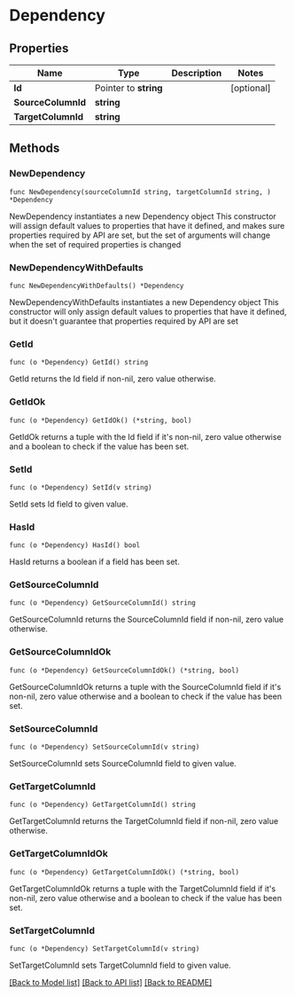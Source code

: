 # Dependency

## Properties

Name | Type | Description | Notes
------------ | ------------- | ------------- | -------------
**Id** | Pointer to **string** |  | [optional] 
**SourceColumnId** | **string** |  | 
**TargetColumnId** | **string** |  | 

## Methods

### NewDependency

`func NewDependency(sourceColumnId string, targetColumnId string, ) *Dependency`

NewDependency instantiates a new Dependency object
This constructor will assign default values to properties that have it defined,
and makes sure properties required by API are set, but the set of arguments
will change when the set of required properties is changed

### NewDependencyWithDefaults

`func NewDependencyWithDefaults() *Dependency`

NewDependencyWithDefaults instantiates a new Dependency object
This constructor will only assign default values to properties that have it defined,
but it doesn't guarantee that properties required by API are set

### GetId

`func (o *Dependency) GetId() string`

GetId returns the Id field if non-nil, zero value otherwise.

### GetIdOk

`func (o *Dependency) GetIdOk() (*string, bool)`

GetIdOk returns a tuple with the Id field if it's non-nil, zero value otherwise
and a boolean to check if the value has been set.

### SetId

`func (o *Dependency) SetId(v string)`

SetId sets Id field to given value.

### HasId

`func (o *Dependency) HasId() bool`

HasId returns a boolean if a field has been set.

### GetSourceColumnId

`func (o *Dependency) GetSourceColumnId() string`

GetSourceColumnId returns the SourceColumnId field if non-nil, zero value otherwise.

### GetSourceColumnIdOk

`func (o *Dependency) GetSourceColumnIdOk() (*string, bool)`

GetSourceColumnIdOk returns a tuple with the SourceColumnId field if it's non-nil, zero value otherwise
and a boolean to check if the value has been set.

### SetSourceColumnId

`func (o *Dependency) SetSourceColumnId(v string)`

SetSourceColumnId sets SourceColumnId field to given value.


### GetTargetColumnId

`func (o *Dependency) GetTargetColumnId() string`

GetTargetColumnId returns the TargetColumnId field if non-nil, zero value otherwise.

### GetTargetColumnIdOk

`func (o *Dependency) GetTargetColumnIdOk() (*string, bool)`

GetTargetColumnIdOk returns a tuple with the TargetColumnId field if it's non-nil, zero value otherwise
and a boolean to check if the value has been set.

### SetTargetColumnId

`func (o *Dependency) SetTargetColumnId(v string)`

SetTargetColumnId sets TargetColumnId field to given value.



[[Back to Model list]](../README.md#documentation-for-models) [[Back to API list]](../README.md#documentation-for-api-endpoints) [[Back to README]](../README.md)


